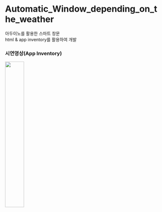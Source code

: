 # Automatic_Window_depending_on_the_weather
아두이노를 활용한 스마트 창문<br/>
html & app inventory를 활용하여 개발

### 시연영상(App Inventory)
<img src="https://github.com/dev-learning1/Automatic_Window_depending_on_the_weather/assets/115637631/45d6b023-2097-4bcb-9126-94e5b055f72c" width="35%" height="35%">
